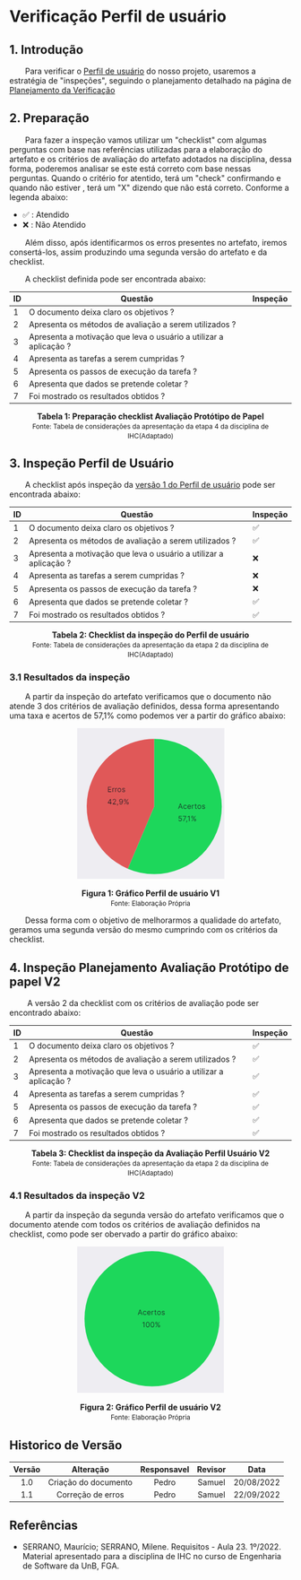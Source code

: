 # Verificação Perfil de usuário

## 1. Introdução

&emsp;&emsp;Para verificar o [Perfil de usuário](../analiseRequisitos/perfilUsuario.md) do nosso projeto, usaremos a estratégia de "inspeções", seguindo o planejamento detalhado na página de [Planejamento da Verificação](../verificacao/planejamento.md)

## 2. Preparação

&emsp;&emsp;Para fazer a inspeção vamos utilizar um "checklist" com algumas perguntas com base nas referências utilizadas para a elaboração do artefato e os critérios de avaliação do artefato adotados na disciplina, dessa forma, poderemos analisar se este está correto com base nessas perguntas. Quando o critério for atentido, terá um "check" confirmando e quando não estiver , terá um "X" dizendo que não está correto. Conforme a legenda abaixo:

- ✅ : Atendido
- ❌ : Não Atendido

&emsp;&emsp;Além disso, após identificarmos os erros presentes no artefato, iremos consertá-los, assim produzindo uma segunda versão do artefato e da checklist.

&emsp;&emsp;A checklist definida pode ser encontrada abaixo:

<center>

|ID|Questão| Inspeção |
|-----------|-------------|-------------|
| 1 | O documento deixa claro os objetivos ? |  |
| 2 | Apresenta os métodos de avaliação a serem utilizados ? |  |
| 3 | Apresenta a motivação que leva o usuário a utilizar a aplicação ?  |
| 4 | Apresenta as tarefas a serem cumpridas ? | |
| 5 | Apresenta os passos de execução da tarefa ? | |
| 6 | Apresenta que dados se pretende coletar ? | |
| 7 | Foi mostrado os resultados obtidos ? | | 

</center>

<figcaption align='center'>
    <b>Tabela 1: Preparação checklist Avaliação Protótipo de Papel </b>
    <br><small> Fonte: Tabela de considerações da apresentação da etapa 4 da disciplina de IHC(Adaptado)</small>
</figcaption>


## 3. Inspeção Perfil de Usuário

&emsp;&emsp;A checklist após inspeção da [versão 1 do Perfil de usuário](../docs/prototipo_papel_doc/PlanejamentoAvaliPropPapel.md) pode ser encontrada abaixo:

<center>

|ID|Questão| Inspeção |
|-----------|-------------|-------------|
| 1 | O documento deixa claro os objetivos ? | ✅ |
| 2 | Apresenta os métodos de avaliação a serem utilizados ? | ✅ |
| 3 | Apresenta a motivação que leva o usuário a utilizar a aplicação ? | ❌ |
| 4 | Apresenta as tarefas a serem cumpridas ? | ❌ |
| 5 | Apresenta os passos de execução da tarefa ? | ❌ |
| 6 | Apresenta que dados se pretende coletar ? | ✅ |
| 7 | Foi mostrado os resultados obtidos ? | ✅ | 


</center>

<figcaption align='center'>
    <b>Tabela 2: Checklist da inspeção do Perfil de usuário </b>
    <br><small> Fonte: Tabela de considerações da apresentação da etapa 2 da disciplina de IHC(Adaptado)</small>
</figcaption>

### 3.1 Resultados da inspeção
&emsp;&emsp;A partir da inspeção do artefato verificamos que o documento não atende 3 dos critérios de avaliação definidos, dessa forma apresentando uma taxa e acertos de 57,1% como podemos ver a partir do gráfico abaixo:

<center>

![Grafico](../assets/graficosVerificacao/GraficoPerfilUsuarioV1.png)

</center>

<figcaption align='center'>
    <b>Figura 1: Gráfico Perfil de usuário V1 </b>
    <br><small> Fonte: Elaboração Própria </small>
</figcaption>

&emsp;&emsp;Dessa forma com o objetivo de melhorarmos a qualidade do artefato, geramos uma segunda versão do mesmo cumprindo com os critérios da checklist.

## 4. Inspeção Planejamento Avaliação Protótipo de papel V2
&emsp;&emsp; A versão 2 da checklist com os critérios de avaliação pode ser encontrado abaixo: 

<center>

|ID|Questão| Inspeção |
|-----------|-------------|-------------|
| 1 | O documento deixa claro os objetivos ? | ✅ |
| 2 | Apresenta os métodos de avaliação a serem utilizados ? | ✅ |
| 3 | Apresenta a motivação que leva o usuário a utilizar a aplicação ? | ✅ |
| 4 | Apresenta as tarefas a serem cumpridas ? | ✅ |
| 5 | Apresenta os passos de execução da tarefa ? | ✅ |
| 6 | Apresenta que dados se pretende coletar ? | ✅ |
| 7 | Foi mostrado os resultados obtidos ? | ✅ | 

</center>

<figcaption align='center'>
    <b>Tabela 3: Checklist da inspeção da Avaliação Perfil Usuário V2</b>
    <br><small> Fonte: Tabela de considerações da apresentação da etapa 2 da disciplina de IHC(Adaptado)</small>
</figcaption>

### 4.1 Resultados da inspeção V2
&emsp;&emsp;A partir da inspeção da segunda versão do artefato verificamos que o documento atende com todos os critérios de avaliação definidos na checklist, como pode ser obervado a partir do gráfico abaixo:

<center>

![Grafico](../assets/graficosVerificacao/GraficoPerfilUsuarioV2.png)

</center>

<figcaption align='center'>
    <b>Figura 2: Gráfico Perfil de usuário  V2 </b>
    <br><small> Fonte: Elaboração Própria </small>
</figcaption>

## Historico de Versão 

|    Versão    | Alteração| Responsavel        | Revisor     | Data
| :--------: | :----: | :------------------: | :-------------: |:----:|
| 1.0| Criação do documento | Pedro | Samuel  | 20/08/2022 |
| 1.1| Correção de erros | Pedro | Samuel | 22/09/2022|

## Referências

- SERRANO, Maurício; SERRANO, Milene. Requisitos - Aula 23. 1º/2022. Material apresentado para a disciplina de IHC no curso de Engenharia de Software da UnB, FGA.

